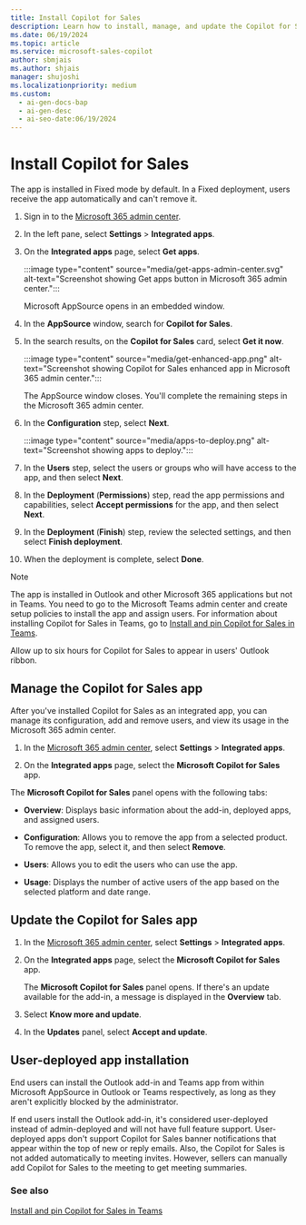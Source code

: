 ```yaml
---
title: Install Copilot for Sales
description: Learn how to install, manage, and update the Copilot for Sales app in Microsoft 365 with this comprehensive guide.
ms.date: 06/19/2024
ms.topic: article
ms.service: microsoft-sales-copilot
author: sbmjais
ms.author: shjais
manager: shujoshi
ms.localizationpriority: medium
ms.custom:
  - ai-gen-docs-bap
  - ai-gen-desc
  - ai-seo-date:06/19/2024
---
```


# Install Copilot for Sales

The app is installed in Fixed mode by default. In a Fixed deployment, users receive the app automatically and can't remove it.

1. Sign in to the [Microsoft 365 admin center](https://admin.microsoft.com/).

2. In the left pane, select **Settings** > **Integrated apps**.

3. On the **Integrated apps** page, select **Get apps**.

    :::image type="content" source="media/get-apps-admin-center.svg" alt-text="Screenshot showing Get apps button in Microsoft 365 admin center.":::

    Microsoft AppSource opens in an embedded window.

4. In the **AppSource** window, search for **Copilot for Sales**.

5. In the search results, on the **Copilot for Sales** card, select **Get it now**. 

    :::image type="content" source="media/get-enhanced-app.png" alt-text="Screenshot showing Copilot for Sales enhanced app in Microsoft 365 admin center.":::

    The AppSource window closes. You'll complete the remaining steps in the Microsoft 365 admin center.

6. In the **Configuration** step, select **Next**.

    :::image type="content" source="media/apps-to-deploy.png" alt-text="Screenshot showing apps to deploy.":::

8. In the **Users** step, select the users or groups who will have access to the app, and then select **Next**.

9. In the **Deployment** (**Permissions**) step, read the app permissions and capabilities, select **Accept permissions** for the app, and then select **Next**.

10. In the **Deployment** (**Finish**) step, review the selected settings, and then select **Finish deployment**.

11. When the deployment is complete, select **Done**.

> [!NOTE]
> The app is installed in Outlook and other Microsoft 365 applications but not in Teams. You need to go to the Microsoft Teams admin center and create setup policies to install the app and assign users. For information about installing Copilot for Sales in Teams, go to [Install and pin Copilot for Sales in Teams](install-pin-viva-sales-teams.md).

Allow up to six hours for Copilot for Sales to appear in users' Outlook ribbon.

## Manage the Copilot for Sales app

After you've installed Copilot for Sales as an integrated app, you can manage its configuration, add and remove users, and view its usage in the Microsoft 365 admin center.

1.  In the [Microsoft 365 admin center](https://admin.microsoft.com/), select **Settings** &gt; **Integrated apps**.

2.  On the **Integrated apps** page, select the **Microsoft Copilot for Sales** app.

The **Microsoft Copilot for Sales** panel opens with the following tabs:

- **Overview**: Displays basic information about the add-in, deployed apps, and assigned users.

- **Configuration**: Allows you to remove the app from a selected product. To remove the app, select it, and then select **Remove**.

- **Users**: Allows you to edit the users who can use the app.

- **Usage**: Displays the number of active users of the app based on the selected platform and date range.

## Update the Copilot for Sales app

1.  In the [Microsoft 365 admin center](https://admin.microsoft.com/), select **Settings** &gt; **Integrated apps**.

2.  On the **Integrated apps** page, select the **Microsoft Copilot for Sales** app.

    The **Microsoft Copilot for Sales** panel opens. If there's an update available for the add-in, a message is displayed in the **Overview** tab.

3. Select **Know more and update**.

4. In the **Updates** panel, select **Accept and update**.

## User-deployed app installation

End users can install the Outlook add-in and Teams app from within Microsoft AppSource in Outlook or Teams respectively, as long as they aren't explicitly blocked by the administrator.  

If end users install the Outlook add-in, it's considered user-deployed instead of admin-deployed and will not have full feature support. User-deployed apps don't support Copilot for Sales banner notifications that appear within the top of new or reply emails. Also, the Copilot for Sales is not added automatically to meeting invites. However, sellers can manually add Copilot for Sales to the meeting to get meeting summaries.

### See also

[Install and pin Copilot for Sales in Teams](install-pin-viva-sales-teams.md)
